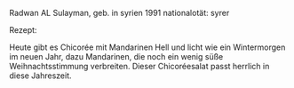 Radwan AL Sulayman, geb. in syrien 1991 nationalotät: syrer


Rezept:


Heute gibt es Chicorée mit Mandarinen
Hell und licht wie ein Wintermorgen im neuen Jahr, dazu Mandarinen, die noch ein wenig süße Weihnachtsstimmung verbreiten. Dieser Chicoréesalat passt herrlich in diese Jahreszeit.

